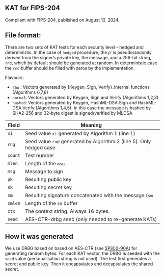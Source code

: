 ## KAT for FIPS-204

Compliant with FIPS-204, published on August 13, 2024.

## File format:

There are two sets of KAT tests for each security level - hedged and deterministic. In the case
of ``hedged`` procedure, the ρ′ is pseudorandomly derived from the signer’s private key, the message,
and a 256-bit string, ``rnd``, which by default should be generated at random. In deterministic case
the ``rnd`` buffer should be filled with zeros by the implementation.

Flavours:
* ``raw`` : Vectors generated by {Keygen, Sign, Verify}_internal functions (Algorithms 6,7,8)
* ``normal``: Vectors generated by Keygen, Sign and Verify (Algorithms 1,2,3)
* ``hashed``: Vectors generated by Keygen, HashML-DSA.Sign and HashML-DSA.Verify (Algorithms 1,4,5). In this case the message is hashed by SHA2-256 and 32-byte digest is signed/verified by MLDSA.

| Field     | Meaning                                                              |
|-----------|----------------------------------------------------------------------|
| ``xi``    | Seed value ``xi`` generated by Algorithm 1 (line 1)                  |
| ``rng``   | Seed value ``rnd`` generated by Algorithm 2 (line 5). Only hedged case|
| ``count`` | Test number                                                          |
| ``mlen``  | Length of the ``msg``                                                |
| ``msg``   | Message to sign                                                      |
| ``pk``    | Resulting public key                                                 |
| ``sk``    | Resulting secret key                                                 |
| ``sm``    | Resulting signature concatenated with the message (``sm`` | ``msg``) |
| ``smlen`` | Length of the ``sm`` buffer                                          |
| ``ctx``   | The context string. Always 16 bytes.                                 |
| ``seed``  | AES-CTR-drbg seed (only needed to re-generate KATs)                  |

## How it was generated

We use DRBG based on based on AES-CTR (see [SP800-90A](https://nvlpubs.nist.gov/nistpubs/SpecialPublications/NIST.SP.800-90Ar1.pdf)) for generating random bytes. For each KAT vector, the DRBG is seeded with the ``seed`` value (personalisation string is not used). The test first generates a secret and public key. Then it encapsulates and decapsulates the shared secret.
